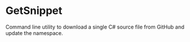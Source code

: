 # GetSnippet
Command line utility to download a single C# source file from GitHub and update the namespace.
